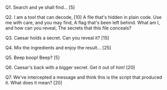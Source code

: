 Q1. Search and ye shall find...                                                                         [5]


Q2. I am a tool that can decode,                                                                        [10]
    A file that's hidden in plain code.
    Use me with care, and you may find,
    A flag that's been left behind.
    What am I, and how can you reveal,
    The secrets that this file conceals?


Q3. Caesar holds a secret. Can you reveal it?                                                           [15]


Q4. Mix the ingredients and enjoy the result...                                                         [25]


Q5. Beep boop! Beep?                                                                                    [5]


Q6. Caesar's back with a bigger secret. Get it out of him!                                              [20]


Q7. We've intercepted a message and think this is the script that produced it. What does it mean?       [20]
